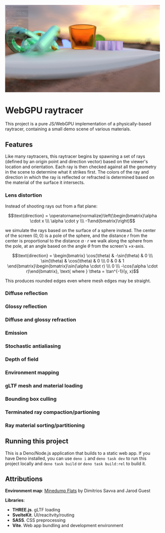 ![cover render](/docs/cover.png)

# WebGPU raytracer
This project is a pure JS/WebGPU implementation of a physically-based raytracer, containing a small demo scene of various materials.

## Features
Like many raytracers, this raytracer begins by spawning a set of rays (defined by an origin point and direction vector) based on the viewer's location and orientation. Each ray is then checked against all the geometry in the scene to determine what it strikes first. The colors of the ray and direction in which the ray is reflected or refracted is determined based on the material of the surface it intersects.

### Lens distortion
Instead of shooting rays out from a flat plane:

$$\text{direction} = \operatorname{normalize}\left(\begin{bmatrix}\alpha \cdot x \\\ \alpha \cdot y \\\ -1\end{bmatrix}\right)$$

we simulate the rays based on the surface of a sphere instead. The center of the screen $(0, 0)$ is a pole of the sphere, and the distance $r$ from the center is proportional to the distance $\alpha \cdot r$ we walk along the sphere from the pole, at an angle based on the angle $\theta$ from the screen's +x-axis.

$$\text{direction} = \begin{bmatrix} \cos(\theta) & -\sin(\theta) & 0 \\\ \sin(\theta) & \cos(\theta) & 0 \\\ 0 & 0 & 1 \end{bmatrix}\begin{bmatrix}\sin(\alpha \cdot r) \\\ 0 \\\ -\cos(\alpha \cdot r)\end{bmatrix}, \text{ where } \theta = \tan^{-1}(y, x)$$

This produces rounded edges even where mesh edges may be straight.

### Diffuse reflection

### Glossy reflection

### Diffuse and glossy refraction

### Emission

### Stochastic antialiasing

### Depth of field

### Environment mapping

### gLTF mesh and material loading

### Bounding box culling

### Terminated ray compaction/partioning

### Ray material sorting/partitioning


## Running this project
This is a Deno/Node.js application that builds to a static web app. If you have Deno installed, you can use `deno i` and `deno task dev` to run this project locally and `deno task build` or `deno task build:rel` to build it.

## Attributions
**Environment map**: [Minedump Flats](https://polyhaven.com/a/minedump_flats) by Dimitrios Savva and Jarod Guest

**Libraries**:
- **THREE.js**. gLTF loading
- **SvelteKit**. UI/reacitvity/routing
- **SASS**. CSS preprocessing
- **Vite**. Web app bundling and development environment